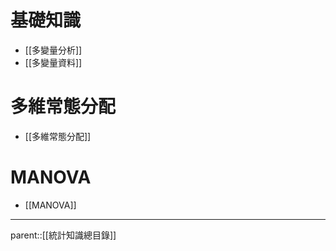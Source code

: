 # 基礎知識
- [[多變量分析]]
- [[多變量資料]]
# 多維常態分配
- [[多維常態分配]]
# MANOVA
- [[MANOVA]]
- - -
parent::[[統計知識總目錄]]
